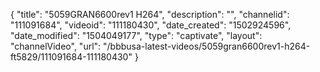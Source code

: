 {
    "title": "5059GRAN6600rev1 H264",
    "description": "",
    "channelid": "111091684",
    "videoid": "111180430",
    "date_created": "1502924596",
    "date_modified": "1504049177",
    "type": "captivate",
    "layout": "channelVideo",
    "url": "\/bbbusa-latest-videos\/5059gran6600rev1-h264-ft5829\/111091684-111180430"
}